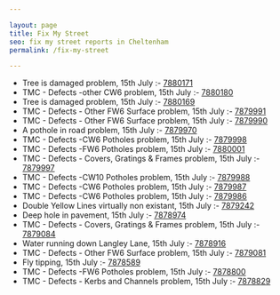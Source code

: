 ```yaml
---

layout: page
title: Fix My Street
seo: fix my street reports in Cheltenham
permalink: /fix-my-street

---
```


<!-- fix_marker starts -->

- Tree is damaged problem, 15th July :- [7880171](https://www.fixmystreet.com/report/7880171)
- TMC - Defects -other CW6 problem, 15th July :- [7880180](https://www.fixmystreet.com/report/7880180)
- Tree is damaged problem, 15th July :- [7880169](https://www.fixmystreet.com/report/7880169)
- TMC - Defects - Other FW6  Surface problem, 15th July :- [7879991](https://www.fixmystreet.com/report/7879991)
- TMC - Defects - Other FW6  Surface problem, 15th July :- [7879990](https://www.fixmystreet.com/report/7879990)
- A pothole in road problem, 15th July :- [7879970](https://www.fixmystreet.com/report/7879970)
- TMC - Defects -CW6 Potholes  problem, 15th July :- [7879998](https://www.fixmystreet.com/report/7879998)
- TMC - Defects -FW6 Potholes problem, 15th July :- [7880001](https://www.fixmystreet.com/report/7880001)
- TMC - Defects - Covers, Gratings & Frames problem, 15th July :- [7879997](https://www.fixmystreet.com/report/7879997)
- TMC - Defects -CW10 Potholes problem, 15th July :- [7879988](https://www.fixmystreet.com/report/7879988)
- TMC - Defects -CW6 Potholes  problem, 15th July :- [7879987](https://www.fixmystreet.com/report/7879987)
- TMC - Defects -CW6 Potholes  problem, 15th July :- [7879986](https://www.fixmystreet.com/report/7879986)
- Double Yellow Lines virtually non existant, 15th July :- [7879242](https://www.fixmystreet.com/report/7879242)
- Deep hole in pavement, 15th July :- [7878974](https://www.fixmystreet.com/report/7878974)
- TMC - Defects - Covers, Gratings & Frames problem, 15th July :- [7879084](https://www.fixmystreet.com/report/7879084)
- Water running down Langley Lane, 15th July :- [7878916](https://www.fixmystreet.com/report/7878916)
- TMC - Defects - Other FW6  Surface problem, 15th July :- [7879081](https://www.fixmystreet.com/report/7879081)
- Fly tipping, 15th July :- [7878589](https://www.fixmystreet.com/report/7878589)
- TMC - Defects -FW6 Potholes problem, 15th July :- [7878800](https://www.fixmystreet.com/report/7878800)
- TMC - Defects - Kerbs and Channels problem, 15th July :- [7878829](https://www.fixmystreet.com/report/7878829)

<!-- fix_marker ends -->